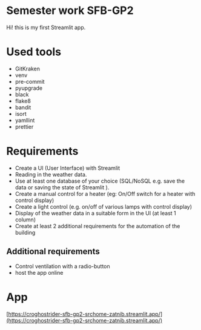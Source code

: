 # Semester work SFB-GP2

Hi! this is my first Streamlit app.

# Used tools

- GitKraken
- venv
- pre-commit
- pyupgrade
- black
- flake8
- bandit
- isort
- yamllint
- prettier

# Requirements

- Create a UI (User Interface) with Streamlit
- Reading in the weather data.
- Use at least one database of your choice (SQL/NoSQL e.g. save the data or saving the state of Streamlit ).
- Create a manual control for a heater (eg: On/Off switch for a heater with control display)
- Create a light control (e.g. on/off of various lamps with control display)
- Display of the weather data in a suitable form in the UI (at least 1 column)
- Create at least 2 additional requirements for the automation of the building

## Additional requirements

- Control ventilation with a radio-button
- host the app online

# App

[https://croghostrider-sfb-gp2-srchome-zatnib.streamlit.app/](https://croghostrider-sfb-gp2-srchome-zatnib.streamlit.app/)
